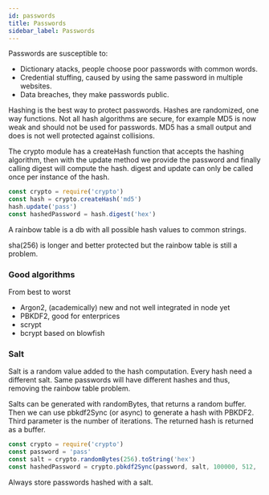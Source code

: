 ```yaml
---
id: passwords
title: Passwords
sidebar_label: Passwords
---
```


Passwords are susceptible to:

- Dictionary atacks, people choose poor passwords with common words.
- Credential stuffing, caused by using the same password in multiple websites.
- Data breaches, they make passwords public.

Hashing is the best way to protect passwords. Hashes are randomized, one way functions. Not all hash algorithms are secure, for example MD5 is now weak and should not be used for passwords. MD5 has a small output and does is not well protected against collisions.

The crypto module has a createHash function that accepts the hashing algorithm, then with the update method we provide the password and finally calling digest will compute the hash. digest and update can only be called once per instance of the hash.

```js
const crypto = require('crypto')
const hash = crypto.createHash('md5')
hash.update('pass')
const hashedPassword = hash.digest('hex')
```

A rainbow table is a db with all possible hash values to common strings.

sha(256) is longer and better protected but the rainbow table is still a problem.

### Good algorithms

From best to worst

- Argon2, (academically) new and not well integrated in node yet
- PBKDF2, good for enterprices
- scrypt
- bcrypt based on blowfish

### Salt

Salt is a random value added to the hash computation. Every hash need a different salt. Same passwords will have different hashes and thus, removing the rainbow table problem.

Salts can be generated with randomBytes, that returns a random buffer. Then we can use pbkdf2Sync (or async) to generate a hash with PBKDF2. Third parameter is the number of iterations. The returned hash is returned as a buffer.

```js
const crypto = require('crypto')
const password = 'pass'
const salt = crypto.randomBytes(256).toString('hex')
const hashedPassword = crypto.pbkdf2Sync(password, salt, 100000, 512, 'sha512')
```

Always store passwords hashed with a salt.
